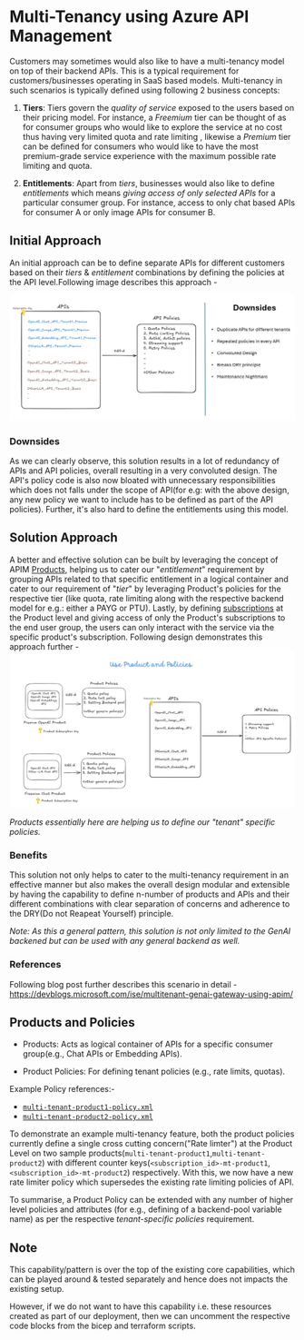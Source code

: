 # Multi-Tenancy using Azure API Management

Customers may sometimes would also like to have a multi-tenancy model on top of their backend APIs.
This is a typical requirement for customers/businesses operating in SaaS based models. Multi-tenancy in such scenarios is typically defined using following 2 business concepts:

1. **Tiers**:
Tiers govern the _quality of service_ exposed to the users based on their pricing model.
For instance, a _Freemium_ tier can be thought of as for consumer groups who would like to explore the service at no cost thus having very limited quota and rate limiting , likewise a _Premium_ tier can be defined for consumers who would like to have the most premium-grade service experience with the maximum possible rate limiting and quota.

2. **Entitlements**: Apart from _tiers_, businesses would also like to define _entitlements_ which means _giving access of only selected APIs_ for a particular consumer group. For instance, access to only chat based APIs for consumer A or only image APIs for consumer B.

## Initial Approach

An initial approach can be to define separate APIs for different customers based on their _tiers_ & _entitlement_ combinations by defining the policies at the API level.Following image describes this approach -

![Rudimentary Solution Approach](../../../../docs/images/multi-tenancy-without-products.png)

### Downsides

As we can clearly observe, this solution results in a lot of redundancy of APIs and API policies, overall resulting in a very convoluted design. The API's policy code is also now bloated with unnecessary responsibilities which does not falls under the scope of API(for e.g: with the above design, any new policy we want to include has to be defined as part of the API policies). Further, it's also hard to define the entitlements using this model.

## Solution Approach

A better and effective solution can be built by leveraging the concept of APIM [Products](https://learn.microsoft.com/en-us/azure/api-management/api-management-howto-add-products?tabs=azure-portal&pivots=interactive), helping us to cater our "_entitlement_" requirement by grouping APIs related to that specific entitlement in a logical container and cater to our requirement of "_tier_" by leveraging Product's policies for the respective tier (like quota, rate limiting along with the respective backend model for e.g.: either a PAYG or PTU). Lastly, by defining [subscriptions](https://learn.microsoft.com/en-us/azure/api-management/api-management-subscriptions) at the Product level and giving access of only the Product's subscriptions to the end user group, the users can only interact with the service via the specific product's subscription.
Following design demonstrates this approach further -
![Solution Approach using Products](../../../../docs/images/multi-tenancy-using-products.png)

_Products essentially here are helping us to define our "tenant" specific policies._

### Benefits

This solution not only helps to cater to the multi-tenancy requirement in an effective manner but also makes the overall design modular and extensible by having the capability to define n-number of products and APIs and their different combinations with clear separation of concerns and adherence to the DRY(Do not Reapeat Yourself) principle.

_Note:
As this a general pattern, this solution is not only limited to the GenAI backened but can be used with any general backend as well._

### References

Following blog post further describes this scenario in detail -
https://devblogs.microsoft.com/ise/multitenant-genai-gateway-using-apim/

## Products and Policies

- Products: Acts as logical container of APIs for a specific consumer group(e.g., Chat APIs or Embedding APIs).

- Product Policies: For defining tenant policies (e.g., rate limits, quotas).

Example Policy references:-

- [`multi-tenant-product1-policy.xml`](multi-tenant-product1-policy.xml)
- [`multi-tenant-product2-policy.xml`](multi-tenant-product2-policy.xml)

To demonstrate an example multi-tenancy feature, both the product policies currently define a single cross cutting concern("Rate limter") at the Product Level on two sample products(`multi-tenant-product1`,`multi-tenant-product2`) with different counter keys(`<subscription_id>-mt-product1`,`<subscription_id>-mt-product2`) respectively. With this, we now have a new rate limiter policy which supersedes the existing rate limiting policies of API.

 To summarise, a Product Policy can be extended with any number of higher level policies and attributes (for e.g., defining of a backend-pool variable name)  as per the respective  _tenant-specific policies_ requirement.

## Note

This capability/pattern is over the top of the existing core capabilities, which can be played around & tested separately and hence does not impacts the existing setup.

However, if we do not want to have this capability i.e. these resources created as part of our deployment, then we can uncomment the respective code blocks from the bicep and terraform scripts.
